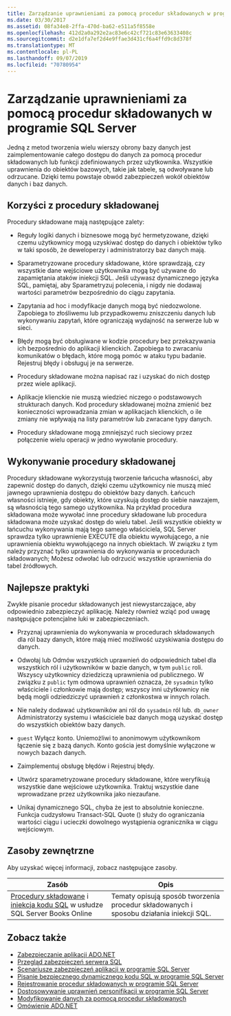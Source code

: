```yaml
---
title: Zarządzanie uprawnieniami za pomocą procedur składowanych w programie SQL Server
ms.date: 03/30/2017
ms.assetid: 08fa34e8-2ffa-470d-ba62-e511a5f8558e
ms.openlocfilehash: 412d2a0a292e2ac83e6c42cf721c83e63633408c
ms.sourcegitcommit: d2e1dfa7ef2d4e9ffae3d431cf6a4ffd9c8d378f
ms.translationtype: MT
ms.contentlocale: pl-PL
ms.lasthandoff: 09/07/2019
ms.locfileid: "70780954"
---
```

# <a name="managing-permissions-with-stored-procedures-in-sql-server"></a>Zarządzanie uprawnieniami za pomocą procedur składowanych w programie SQL Server
Jedną z metod tworzenia wielu wierszy obrony bazy danych jest zaimplementowanie całego dostępu do danych za pomocą procedur składowanych lub funkcji zdefiniowanych przez użytkownika. Wszystkie uprawnienia do obiektów bazowych, takie jak tabele, są odwoływane lub odrzucane. Dzięki temu powstaje obwód zabezpieczeń wokół obiektów danych i baz danych.  
  
## <a name="stored-procedure-benefits"></a>Korzyści z procedury składowanej  
 Procedury składowane mają następujące zalety:  
  
- Reguły logiki danych i biznesowe mogą być hermetyzowane, dzięki czemu użytkownicy mogą uzyskiwać dostęp do danych i obiektów tylko w taki sposób, że deweloperzy i administratorzy baz danych mają.  
  
- Sparametryzowane procedury składowane, które sprawdzają, czy wszystkie dane wejściowe użytkownika mogą być używane do zapamiętania ataków iniekcji SQL. Jeśli używasz dynamicznego języka SQL, pamiętaj, aby Sparametryzuj polecenia, i nigdy nie dodawaj wartości parametrów bezpośrednio do ciągu zapytania.  
  
- Zapytania ad hoc i modyfikacje danych mogą być niedozwolone. Zapobiega to złośliwemu lub przypadkowemu zniszczeniu danych lub wykonywaniu zapytań, które ograniczają wydajność na serwerze lub w sieci.  
  
- Błędy mogą być obsługiwane w kodzie procedury bez przekazywania ich bezpośrednio do aplikacji klienckich. Zapobiega to zwracaniu komunikatów o błędach, które mogą pomóc w ataku typu badanie. Rejestruj błędy i obsługuj je na serwerze.  
  
- Procedury składowane można napisać raz i uzyskać do nich dostęp przez wiele aplikacji.  
  
- Aplikacje klienckie nie muszą wiedzieć niczego o podstawowych strukturach danych. Kod procedury składowanej można zmienić bez konieczności wprowadzania zmian w aplikacjach klienckich, o ile zmiany nie wpływają na listy parametrów lub zwracane typy danych.  
  
- Procedury składowane mogą zmniejszyć ruch sieciowy przez połączenie wielu operacji w jedno wywołanie procedury.  
  
## <a name="stored-procedure-execution"></a>Wykonywanie procedury składowanej  
 Procedury składowane wykorzystują tworzenie łańcucha własności, aby zapewnić dostęp do danych, dzięki czemu użytkownicy nie muszą mieć jawnego uprawnienia dostępu do obiektów bazy danych. Łańcuch własności istnieje, gdy obiekty, które uzyskują dostęp do siebie nawzajem, są własnością tego samego użytkownika. Na przykład procedura składowana może wywołać inne procedury składowane lub procedura składowana może uzyskać dostęp do wielu tabel. Jeśli wszystkie obiekty w łańcuchu wykonywania mają tego samego właściciela, SQL Server sprawdza tylko uprawnienie EXECUTE dla obiektu wywołującego, a nie uprawnienia obiektu wywołującego na innych obiektach. W związku z tym należy przyznać tylko uprawnienia do wykonywania w procedurach składowanych; Możesz odwołać lub odrzucić wszystkie uprawnienia do tabel źródłowych.  
  
## <a name="best-practices"></a>Najlepsze praktyki  
 Zwykłe pisanie procedur składowanych jest niewystarczające, aby odpowiednio zabezpieczyć aplikację. Należy również wziąć pod uwagę następujące potencjalne luki w zabezpieczeniach.  
  
- Przyznaj uprawnienia do wykonywania w procedurach składowanych dla ról bazy danych, które mają mieć możliwość uzyskiwania dostępu do danych.  
  
- Odwołaj lub Odmów wszystkich uprawnień do odpowiednich tabel dla wszystkich ról i użytkowników w bazie danych, w tym `public` roli. Wszyscy użytkownicy dziedziczą uprawnienia od publicznego. W związku z `public` tym odmowa uprawnień oznacza, że `sysadmin` tylko właściciele i członkowie mają dostęp; wszyscy inni użytkownicy nie będą mogli odziedziczyć uprawnień z członkostwa w innych rolach.  
  
- Nie należy dodawać użytkowników ani ról do `sysadmin` ról lub. `db_owner` Administratorzy systemu i właściciele baz danych mogą uzyskać dostęp do wszystkich obiektów bazy danych.  
  
- `guest` Wyłącz konto. Uniemożliwi to anonimowym użytkownikom łączenie się z bazą danych. Konto gościa jest domyślnie wyłączone w nowych bazach danych.  
  
- Zaimplementuj obsługę błędów i Rejestruj błędy.  
  
- Utwórz sparametryzowane procedury składowane, które weryfikują wszystkie dane wejściowe użytkownika. Traktuj wszystkie dane wprowadzane przez użytkownika jako niezaufane.  
  
- Unikaj dynamicznego SQL, chyba że jest to absolutnie konieczne. Funkcja cudzysłowu Transact-SQL Quote () służy do ograniczania wartości ciągu i ucieczki dowolnego wystąpienia ogranicznika w ciągu wejściowym.  
  
## <a name="external-resources"></a>Zasoby zewnętrzne  
 Aby uzyskać więcej informacji, zobacz następujące zasoby.  
  
|Zasób|Opis|  
|--------------|-----------------|  
|[Procedury składowane](/sql/relational-databases/stored-procedures/stored-procedures-database-engine) i [iniekcja kodu SQL](https://go.microsoft.com/fwlink/?LinkId=98234) w usłudze SQL Server Books Online|Tematy opisują sposób tworzenia procedur składowanych i sposobu działania iniekcji SQL.|  
  
## <a name="see-also"></a>Zobacz także

- [Zabezpieczanie aplikacji ADO.NET](../securing-ado-net-applications.md)
- [Przegląd zabezpieczeń serwera SQL](overview-of-sql-server-security.md)
- [Scenariusze zabezpieczeń aplikacji w programie SQL Server](application-security-scenarios-in-sql-server.md)
- [Pisanie bezpiecznego dynamicznego kodu SQL w programie SQL Server](writing-secure-dynamic-sql-in-sql-server.md)
- [Rejestrowanie procedur składowanych w programie SQL Server](signing-stored-procedures-in-sql-server.md)
- [Dostosowywanie uprawnień personifikacji w programie SQL Server](customizing-permissions-with-impersonation-in-sql-server.md)
- [Modyfikowanie danych za pomocą procedur składowanych](../modifying-data-with-stored-procedures.md)
- [Omówienie ADO.NET](../ado-net-overview.md)
